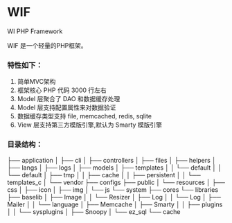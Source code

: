 WIF
===

WI PHP Framework

 WIF 是一个轻量的PHP框架。

### 特性如下：
1. 简单MVC架构
2. 框架核心 PHP 代码 3000 行左右
3. Model 层聚合了 DAO 和数据缓存处理
4. Model 层支持配置属性来对数据验证
5. 数据缓存类型支持 file, memcached, redis, sqlite
6. View 层支持第三方模版引擎,默认为 Smarty 模版引擎

### 目录结构：
├── application
│   ├── cli
│   ├── controllers
│   ├── files
│   ├── helpers
│   ├── langs
│   ├── logs
│   ├── models
│   ├── templates
│   │   └── default
│   │       └── default
│   ├── tmp
│   │   ├── cache
│   │   ├── persistent
│   │   └── templates_c
│   └── vendor
├── configs
├── public
│   └── resources
│       ├── css
│       ├── icon
│       ├── img
│       └── js
└── system
    ├── cores
    └── libraries
        ├── baselib
        │   ├── Image
        │   │   └── Resizer
        │   ├── Log
        │   │   └── Log
        │   ├── Mailer
        │   │   └── language
        │   ├── Memcache
        │   ├── Smarty
        │   │   ├── plugins
        │   │   └── sysplugins
        │   ├── Snoopy
        │   └── ez_sql
        └── cache

